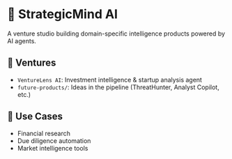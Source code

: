 # 🧠 StrategicMind AI

A venture studio building domain-specific intelligence products powered by AI agents.

## 🚀 Ventures

- `VentureLens AI`: Investment intelligence & startup analysis agent
- `future-products/`: Ideas in the pipeline (ThreatHunter, Analyst Copilot, etc.)

## 💼 Use Cases

- Financial research
- Due diligence automation
- Market intelligence tools
